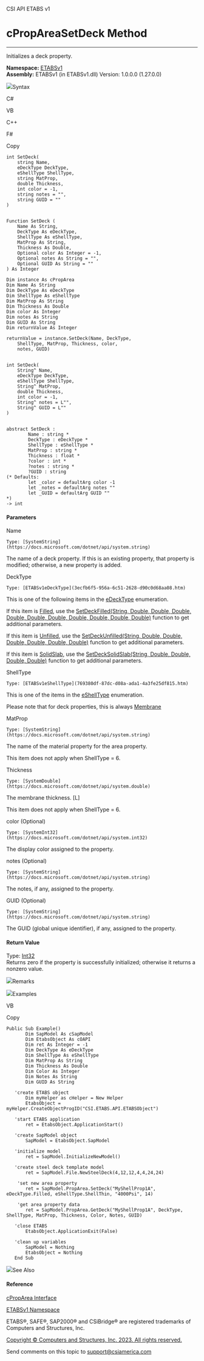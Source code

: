 ﻿

CSI API ETABS v1

# cPropAreaSetDeck Method  
  
---  
  
Initializes a deck property.

**Namespace:** [ETABSv1](2780f1b8-2033-5289-2298-1cdb2a7508d9.htm)  
**Assembly:** ETABSv1 (in ETABSv1.dll) Version: 1.0.0.0 (1.27.0.0)

![](../icons/SectionExpanded.png)Syntax

C#

VB

C++

F#

Copy

    
    
    int SetDeck(
    	string Name,
    	eDeckType DeckType,
    	eShellType ShellType,
    	string MatProp,
    	double Thickness,
    	int color = -1,
    	string notes = "",
    	string GUID = ""
    )
    
    
    Function SetDeck ( 
    	Name As String,
    	DeckType As eDeckType,
    	ShellType As eShellType,
    	MatProp As String,
    	Thickness As Double,
    	Optional color As Integer = -1,
    	Optional notes As String = "",
    	Optional GUID As String = ""
    ) As Integer
    
    Dim instance As cPropArea
    Dim Name As String
    Dim DeckType As eDeckType
    Dim ShellType As eShellType
    Dim MatProp As String
    Dim Thickness As Double
    Dim color As Integer
    Dim notes As String
    Dim GUID As String
    Dim returnValue As Integer
    
    returnValue = instance.SetDeck(Name, DeckType, 
    	ShellType, MatProp, Thickness, color, 
    	notes, GUID)
    
    
    int SetDeck(
    	String^ Name, 
    	eDeckType DeckType, 
    	eShellType ShellType, 
    	String^ MatProp, 
    	double Thickness, 
    	int color = -1, 
    	String^ notes = L"", 
    	String^ GUID = L""
    )
    
    
    abstract SetDeck : 
            Name : string * 
            DeckType : eDeckType * 
            ShellType : eShellType * 
            MatProp : string * 
            Thickness : float * 
            ?color : int * 
            ?notes : string * 
            ?GUID : string 
    (* Defaults:
            let _color = defaultArg color -1
            let _notes = defaultArg notes ""
            let _GUID = defaultArg GUID ""
    *)
    -> int 
    

#### Parameters

Name

    Type: [SystemString](https://docs.microsoft.com/dotnet/api/system.string)  
The name of a deck property. If this is an existing property, that property is
modified; otherwise, a new property is added.

DeckType

    Type: [ETABSv1eDeckType](3ecfb6f5-956a-6c51-2628-d90c0d68aa08.htm)  
This is one of the following items in the
[eDeckType](3ecfb6f5-956a-6c51-2628-d90c0d68aa08.htm) enumeration.

If this item is [Filled](3ecfb6f5-956a-6c51-2628-d90c0d68aa08.htm), use the
[SetDeckFilled(String, Double, Double, Double, Double, Double, Double, Double,
Double, Double, Double)](48a6505f-cb81-ec80-76f3-51cedfde82ab.htm) function to
get additional parameters.

If this item is [Unfilled](3ecfb6f5-956a-6c51-2628-d90c0d68aa08.htm), use the
[SetDeckUnfilled(String, Double, Double, Double, Double, Double,
Double)](b2541419-4326-88f4-0a14-04d0f9d0ea6b.htm) function to get additional
parameters.

If this item is [SolidSlab](3ecfb6f5-956a-6c51-2628-d90c0d68aa08.htm), use the
[SetDeckSolidSlab(String, Double, Double, Double,
Double)](b49666b1-5276-2122-d665-573e6c668b63.htm) function to get additional
parameters.

ShellType

    Type: [ETABSv1eShellType](769380df-87dc-d08a-ada1-4a3fe25df815.htm)  
This is one of the items in the
[eShellType](769380df-87dc-d08a-ada1-4a3fe25df815.htm) enumeration.

Please note that for deck properties, this is always
[Membrane](769380df-87dc-d08a-ada1-4a3fe25df815.htm)

MatProp

    Type: [SystemString](https://docs.microsoft.com/dotnet/api/system.string)  
The name of the material property for the area property.

This item does not apply when ShellType = 6.

Thickness

    Type: [SystemDouble](https://docs.microsoft.com/dotnet/api/system.double)  
The membrane thickness. [L]

This item does not apply when ShellType = 6.

color (Optional)

    Type: [SystemInt32](https://docs.microsoft.com/dotnet/api/system.int32)  
The display color assigned to the property.

notes (Optional)

    Type: [SystemString](https://docs.microsoft.com/dotnet/api/system.string)  
The notes, if any, assigned to the property.

GUID (Optional)

    Type: [SystemString](https://docs.microsoft.com/dotnet/api/system.string)  
The GUID (global unique identifier), if any, assigned to the property.

#### Return Value

Type: [Int32](https://docs.microsoft.com/dotnet/api/system.int32)  
Returns zero if the property is successfully initialized; otherwise it returns
a nonzero value.

![](../icons/SectionExpanded.png)Remarks

![](../icons/SectionExpanded.png)Examples

VB

Copy

    
    
    Public Sub Example()
           Dim SapModel As cSapModel
           Dim EtabsObject As cOAPI
           Dim ret As Integer = -1
           Dim DeckType As eDeckType
           Dim ShellType As eShellType
           Dim MatProp As String
           Dim Thickness As Double
           Dim Color As Integer
           Dim Notes As String
           Dim GUID As String
    
       'create ETABS object
           Dim myHelper as cHelper = New Helper
           EtabsObject = myHelper.CreateObjectProgID("CSI.ETABS.API.ETABSObject")
    
       'start ETABS application
           ret = EtabsObject.ApplicationStart()
    
       'create SapModel object
           SapModel = EtabsObject.SapModel
    
       'initialize model
           ret = SapModel.InitializeNewModel()
    
       'create steel deck template model
           ret = SapModel.File.NewSteelDeck(4,12,12,4,4,24,24)
    
        'set new area property
           ret = SapModel.PropArea.SetDeck("MyShellProp1A", eDeckType.Filled, eShellType.ShellThin, "4000Psi", 14)
    
        'get area property data
           ret = SapModel.PropArea.GetDeck("MyShellProp1A", DeckType, ShellType, MatProp, Thickness, Color, Notes, GUID)
    
       'close ETABS
           EtabsObject.ApplicationExit(False)
    
       'clean up variables
           SapModel = Nothing
           EtabsObject = Nothing
       End Sub

![](../icons/SectionExpanded.png)See Also

#### Reference

[cPropArea Interface](05202e19-1948-3d93-0a27-426378bde769.htm)

[ETABSv1 Namespace](2780f1b8-2033-5289-2298-1cdb2a7508d9.htm)

ETABS®, SAFE®, SAP2000® and CSiBridge® are registered trademarks of Computers
and Structures, Inc.  

[Copyright © Computers and Structures, Inc. 2023. All rights
reserved.](http://www.csiamerica.com)

Send comments on this topic to
[support@csiamerica.com](mailto:support%40csiamerica.com?Subject=CSI%20API%20ETABS%20v1)

